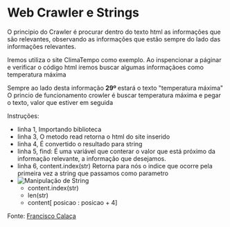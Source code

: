 # Web Crawler e Strings

O principio do Crawler é procurar dentro do texto html as informações que são relevantes, observando as informações que estão sempre do lado das informações relevantes.

Iremos utiliza o site ClimaTempo como exemplo.
Ao inspencionar a páginar e verificar o código html iremos buscar algumas informaçãoes como temperatura máxima
 
Sempre ao lado desta informação <strong> 29º </strong> estará o texto "temperatura máxima"
O princio de funcionamento crowler é buscar temperatura máxima e pegar o texto, valor que estiver em seguida

Instruções:
- linha 1, Importando biblioteca
- linha 3, O metodo read retorna o html do site inserido
- linha 4, É convertido o resultado para string
- linha 5, find: É uma variável que conterar o valor que está próximo da informação relevante, a informação que desejamos.
- linha 6, content.index(str) Retorna para nós o indice que ocorre pela primeira vez a string que passamos como parametro
- ![Manipulação de String](image.jpg)
    - content.index(str)
    - len(str)
    - content[ posicao : posicao + 4]

Fonte: [Francisco Calaça](https://youtu.be/IUkvRa0omX4?list=PLVj7t-1tQQnGMIDg5_zpFaDmruEMgbsd1)
